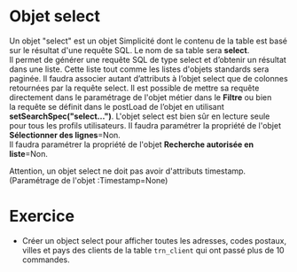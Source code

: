 Objet select
====================

Un objet "select" est un objet Simplicité dont le contenu de la table est basé sur le résultat d'une requête SQL. 
Le nom de sa table sera **select**.  
Il permet de générer une requête SQL de type select et d’obtenir un résultat dans une liste. 
Cette liste tout comme les listes d'objets standards sera paginée.
Il faudra associer autant d’attributs à l’objet select que de colonnes retournées par la requête select.
Il est possible de mettre sa requête directement dans le paramétrage de l'objet métier dans le **Filtre** ou bien   
la requête se définit dans le postLoad de l’objet en utilisant **setSearchSpec("select...")**.
L'objet select est bien sûr en lecture seule pour tous les profils utilisateurs.
Il faudra paramétrer la propriété de l'objet **Sélectionner des lignes**=Non.  
Il faudra paramétrer la propriété de l'objet **Recherche autorisée en liste**=Non. 

<div class="warning">Attention, un objet select ne doit pas avoir d'attributs timestamp. (Paramétrage de l'objet :Timestamp=None)</div>


Exercice
====================

- Créer un object select pour afficher toutes les adresses, codes postaux, villes et pays des clients de la table `trn_client` qui ont passé plus de 10 commandes.


